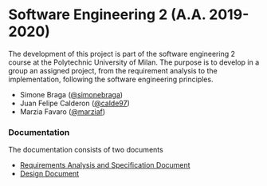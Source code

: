 # Software Engineering 2 (A.A. 2019-2020)

The development of this project is part of the software engineering 2 course at the Polytechnic University of Milan.
The purpose is to develop in a group an assigned project, from the requirement analysis to the implementation, following the software engineering principles.

* Simone Braga ([@simonebraga](https://github.com/simonebraga))
* Juan Felipe Calderon ([@calde97](https://github.com/calde97))
* Marzia Favaro ([@marziaf](https://github.com/marziaf))

### Documentation

The documentation consists of two documents

* [Requirements Analysis and Specification Document](DeliveryFolder/RASD2.pdf)
* [Design Document](DeliveryFolder/DD1.pdf)
 
